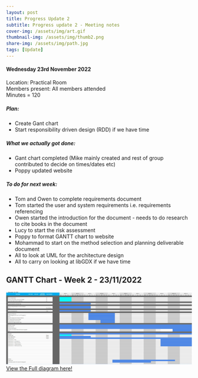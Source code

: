 ```yaml
---
layout: post
title: Progress Update 2
subtitle: Progress update 2 - Meeting notes
cover-img: /assets/img/art.gif
thumbnail-img: /assets/img/thumb2.png
share-img: /assets/img/path.jpg
tags: [Update]
---
```

<h4>Wednesday 23rd November 2022</h4> 
<p>Location: Practical Room<br>
Members present: All members attended <br>
Minutes = 120</p>
<h5>Plan:</h5>
<ul>
  <li>Create Gant chart</li>
  <li>Start responsibility driven design (RDD) if we have time</li>
</ul>
<h5>What we actually got done:</h5>
<ul>
  <li>Gant chart completed (Mike mainly created and rest of group contributed to decide on times/dates etc)</li>
  <li>Poppy updated website</li>
</ul>
<h5>To do for next week:</h5>
<ul>
  <li>Tom and Owen to complete requirements document</li>
    <li>Tom started the user and system requirements i.e. requirements referencing</li>
    <li>Owen started the introduction for the document - needs to do research to cite books in the document</li>
    <li>Lucy to start the risk assessment</li>
    <li>Poppy to format GANTT chart to website</li>
    <li>Mohammad to start on the method selection and planning deliverable document</li>
    <li>All to look at UML for the architecture design</li>
    <li>All to carry on looking at libGDX if we have time</li>
</ul>
<h2>GANTT Chart - Week 2 - 23/11/2022</h2>
<img src="/assets/img/gant-week2.jpg" alt="Week 2 - GANTT chart">
<a href="https://github.com/decassociation/decassociation.github.io/blob/master/assets/img/gant-week2.jpg">View the Full diagram here!</a>


